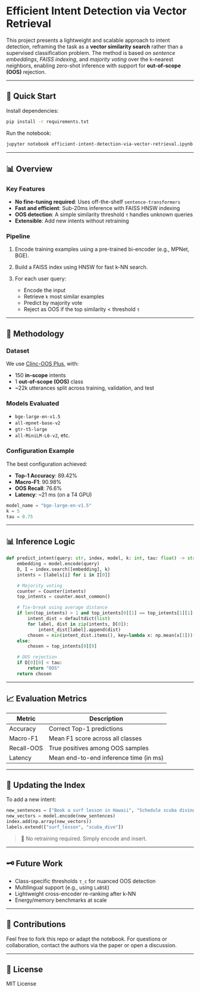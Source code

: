 # Efficient Intent Detection via Vector Retrieval

This project presents a lightweight and scalable approach to intent detection, reframing the task as a **vector similarity search** rather than a supervised classification problem. The method is based on *sentence embeddings*, *FAISS indexing*, and *majority voting* over the k-nearest neighbors, enabling zero-shot inference with support for **out-of-scope (OOS)** rejection.

---

## 🚀 Quick Start

Install dependencies:

```bash
pip install -r requirements.txt
```

Run the notebook:

```bash
jupyter notebook efficient-intent-detection-via-vector-retrieval.ipynb
```

---

## 📊 Overview

### Key Features

* **No fine-tuning required**: Uses off-the-shelf `sentence-transformers`
* **Fast and efficient**: Sub-20ms inference with FAISS HNSW indexing
* **OOS detection**: A simple similarity threshold `τ` handles unknown queries
* **Extensible**: Add new intents without retraining

### Pipeline

1. Encode training examples using a pre-trained bi-encoder (e.g., MPNet, BGE).
2. Build a FAISS index using HNSW for fast k-NN search.
3. For each user query:

   * Encode the input
   * Retrieve `k` most similar examples
   * Predict by majority vote
   * Reject as OOS if the top similarity < threshold `τ`

---

## 🧠 Methodology

### Dataset

We use [Clinc-OOS Plus](https://huggingface.co/datasets/clinc_oos), with:

* 150 **in-scope** intents
* 1 **out-of-scope (OOS)** class
* \~22k utterances split across training, validation, and test

### Models Evaluated

* `bge-large-en-v1.5`
* `all-mpnet-base-v2`
* `gtr-t5-large`
* `all-MiniLM-L6-v2`, etc.

### Configuration Example

The best configuration achieved:

* **Top-1 Accuracy**: 89.42%
* **Macro-F1**: 90.98%
* **OOS Recall**: 76.6%
* **Latency**: \~21 ms (on a T4 GPU)

```python
model_name = "bge-large-en-v1.5"
k = 5
tau = 0.75
```

---

## 📊 Inference Logic

```python
def predict_intent(query: str, index, model, k: int, tau: float) -> str:
    embedding = model.encode(query)
    D, I = index.search([embedding], k)
    intents = [labels[i] for i in I[0]]

    # Majority voting
    counter = Counter(intents)
    top_intents = counter.most_common()

    # Tie-break using average distance
    if len(top_intents) > 1 and top_intents[0][1] == top_intents[1][1]:
        intent_dist = defaultdict(list)
        for label, dist in zip(intents, D[0]):
            intent_dist[label].append(dist)
        chosen = min(intent_dist.items(), key=lambda x: np.mean(x[1]))[0]
    else:
        chosen = top_intents[0][0]

    # OOS rejection
    if D[0][0] < tau:
        return "OOS"
    return chosen
```

---

## 📈 Evaluation Metrics

| Metric     | Description                            |
| ---------- | -------------------------------------- |
| Accuracy   | Correct Top-1 predictions              |
| Macro-F1   | Mean F1 score across all classes       |
| Recall-OOS | True positives among OOS samples       |
| Latency    | Mean end-to-end inference time (in ms) |

---

## 🔄 Updating the Index

To add a new intent:

```python
new_sentences = ["Book a surf lesson in Hawaii", "Schedule scuba diving"]
new_vectors = model.encode(new_sentences)
index.add(np.array(new_vectors))
labels.extend(["surf_lesson", "scuba_dive"])
```

> 🧹 No retraining required. Simply encode and insert.

---

## 🗝️ Future Work

* Class-specific thresholds `τ_c` for nuanced OOS detection
* Multilingual support (e.g., using `LaBSE`)
* Lightweight cross-encoder re-ranking after k-NN
* Energy/memory benchmarks at scale

---

## 🤝 Contributions

Feel free to fork this repo or adapt the notebook. For questions or collaboration, contact the authors via the paper or open a discussion.

---

## 📄 License

MIT License
